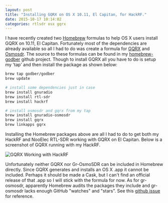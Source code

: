 ```yaml
---
layout: post
title: "Installing GQRX on OS X 10.11, El Capitan, for HackRF."
date: 2015-10-17 10:14:02
categories: rtlsdr osx gqrx
---
```


I have recently created two [Homebrew](http://brew.sh/) formulas to help OS X
users install GQRX on 10.11, El Capitan. Fortunately most of the dependencies
are already available so all I had to do was create a formula for
[GQRX](http://gqrx.dk/) and [Osmosdr](http://sdr.osmocom.org/trac/wiki/GrOsmoSDR).
The source to these formulas can be found in my
[homebrew-godber](https://github.com/godber/homebrew-godber) github project.
Though to install GQRX all you have to do is setup my 'tap' and then install the
package as shown below:

```bash
brew tap godber/godber
brew update

# install some dependencies just in case
brew install gnuradio
brew install rtl-sdr
brew install hackrf

# install osmosdr and gqrx from my tap
brew install gnuradio-osmosdr
brew install gqrx
brew linkapps gqrx
```

Installing the Homebrew packages above are all I had to do to get both my HackRF
and NooElec RTL-SDR working with GQRX on El Capitan. Below is a screenshot of
GQRX running with my HackRF.

![GQRX Working with HackRF](/images/gqrx.png)

Unfortunately neither GQRX nor Gr-OsmoSDR can be included in Homebrew directly.
Since GQRX generates and installs an OS X .app it cannot be included. Perhaps
it should be made a Cask, but I can't find an official release of that .app so
I will stick with the formula for now. As for gr-osmosdr, apparently Homebrew
audits the packages they include and gr-osmosdr lacks enough GitHub "watches"
and "stars". See this [github issue](https://github.com/Homebrew/homebrew/pull/42783#issuecomment-148857954)
for reference.

